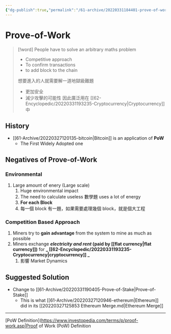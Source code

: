 ```yaml
---
{"dg-publish":true,"permalink":"/61-archive/20220331184401-prove-of-work/","dgHomeLink":true,"dgPassFrontmatter":false}
---
```



# Prove-of-Work

> [!word]
> People have to solve an arbitrary maths problem
>
> - Competitive approach
> - To confirm transactions
> - to add block to the chain
>
> 想要進入的人就需要解一道地獄級難題
>
> - 更加安全
> - 減少攻擊的可能性
>   因此廣泛用在 [[62-Encyclopedic/20220331193235-Cryptocurrency|Cryptocurrency]] 中

## History

- [[61-Archive/20220327120135-bitcoin|Bitcoin]] is an application of **PoW**
  - The First Widely Adopted one

## Negatives of Prove-of-Work

### Environmental

1. Large amount of enery (Large scale)
   1. Huge environmental impact
   1. The need to calculate useless 數學題 uses a lot of energy
   1. **For each Block**
   1. 每一個 block 有一題，如果需要處理幾個 block，就是個大工程

### Competition Based Approach

1. Miners try to **gain advantage** from the system to mine as much as possible
2. Miners exchange **_electricity and rent_ (paid by [[flat currency|flat currency]])** for **_ [[62-Encyclopedic/20220331193235-Cryptocurrency|cryptocurrency]] _** 
   1. 影響 Market Dynamics

## Suggested Solution

- Change to [[61-Archive/20220331190405-Prove-of-Stake|Prove-of-Stake]]
  - This is what [[61-Archive/20220327120946-ethereum|Ethereum]] did in its [[20220327125853 Ethereum Merge.md|Ethereum Merge]]

---

[PoW Definition](https://www.investopedia.com/terms/p/proof-work.asp|Proof of Work (PoW) Definition
